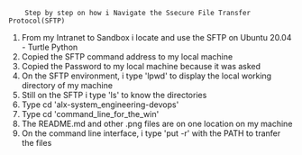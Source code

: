 		Step by step on how i Navigate the Ssecure File Transfer Protocol(SFTP)


 1. From my Intranet to Sandbox i locate and use the SFTP on Ubuntu 20.04 - Turtle Python
 2. Copied the SFTP command address to my local machine
 3. Copied the Password to my local machine because it was asked
 4. On the SFTP environment, i type 'lpwd' to display the local working directory of my machine
 5. Still on the SFTP i type 'ls' to know the directories
 6. Type cd 'alx-system_engineering-devops'
 7. Type cd 'command_line_for_the_win'
 8. The README.md and other .png files are on one location on my machine
 9. On the command line interface, i type 'put -r' with the PATH to tranfer the files
 
 
